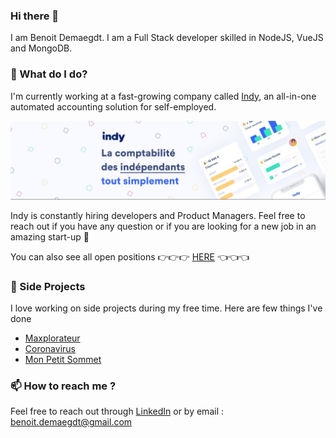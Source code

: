 ### Hi there 👋

I am Benoit Demaegdt. I am a Full Stack developer skilled in NodeJS, VueJS and MongoDB.

### 🔭 What do I do?
I'm currently working at a fast-growing company called [Indy](https://www.indy.fr/), an all-in-one automated accounting solution for self-employed.

![indy](https://github.com/benoitdemaegdt/benoitdemaegdt/raw/master/indy.jpeg)

Indy is constantly hiring developers and Product Managers. Feel free to reach out if you have any question or if you are looking for a new job in an amazing start-up 🚀

You can also see all open positions 👉👉👉 [HERE](https://cooptation.hellotrusty.io/UQSDQ611R) 👈👈👈

### 🌱 Side Projects
I love working on side projects during my free time. Here are few things I've done
- [Maxplorateur](https://github.com/benoitdemaegdt/TGVmax)
- [Coronavirus](https://benoitdemaegdt.github.io/coronavirus/)
- [Mon Petit Sommet](http://monpetitsommet.fr/)

### 📫 How to reach me ?
Feel free to reach out through [LinkedIn](https://www.linkedin.com/in/benoitdemaegdt/) or by email : benoit.demaegdt@gmail.com

<!--
**benoitdemaegdt/benoitdemaegdt** is a ✨ _special_ ✨ repository because its `README.md` (this file) appears on your GitHub profile.

Here are some ideas to get you started:

- 🔭 I’m currently working on ...
- 🌱 I’m currently learning ...
- 👯 I’m looking to collaborate on ...
- 🤔 I’m looking for help with ...
- 💬 Ask me about ...
- 📫 How to reach me: ...
- 😄 Pronouns: ...
- ⚡ Fun fact: ...
-->
